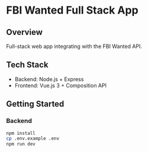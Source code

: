 # FBI Wanted Full Stack App

## Overview
Full-stack web app integrating with the FBI Wanted API.

## Tech Stack
- Backend: Node.js + Express
- Frontend: Vue.js 3 + Composition API

## Getting Started

### Backend
```bash
npm install
cp .env.example .env
npm run dev
```
